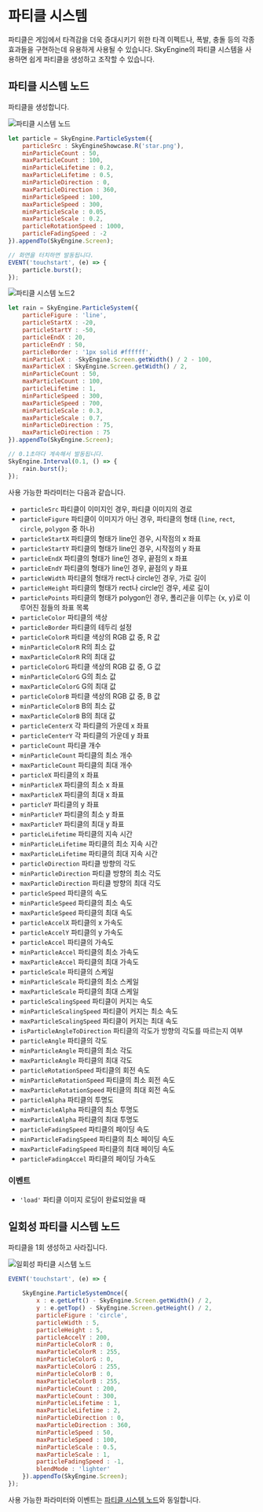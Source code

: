# 파티클 시스템
파티클은 게임에서 타격감을 더욱 증대시키기 위한 타격 이펙트나, 폭발, 충돌 등의 각종 효과들을 구현하는데 유용하게 사용될 수 있습니다. SkyEngine의 파티클 시스템을 사용하면 쉽게 파티클을 생성하고 조작할 수 있습니다.

## 파티클 시스템 노드
파티클을 생성합니다.

![파티클 시스템 노드](https://raw.githubusercontent.com/Hanul/SkyEngine/master/DOC/Node/ParticleSystem/particlesystem.png)

```javascript
let particle = SkyEngine.ParticleSystem({
	particleSrc : SkyEngineShowcase.R('star.png'),
	minParticleCount : 50,
	maxParticleCount : 100,
	minParticleLifetime : 0.2,
	maxParticleLifetime : 0.5,
	minParticleDirection : 0,
	maxParticleDirection : 360,
	minParticleSpeed : 100,
	maxParticleSpeed : 300,
	minParticleScale : 0.05,
	maxParticleScale : 0.2,
	particleRotationSpeed : 1000,
	particleFadingSpeed : -2
}).appendTo(SkyEngine.Screen);

// 화면을 터치하면 발동됩니다.
EVENT('touchstart', (e) => {
	particle.burst();
});
```

![파티클 시스템 노드2](https://raw.githubusercontent.com/Hanul/SkyEngine/master/DOC/Node/ParticleSystem/particlesystem2.png)

```javascript
let rain = SkyEngine.ParticleSystem({
	particleFigure : 'line',
	particleStartX : -20,
	particleStartY : -50,
	particleEndX : 20,
	particleEndY : 50,
	particleBorder : '1px solid #ffffff',
	minParticleX : -SkyEngine.Screen.getWidth() / 2 - 100,
	maxParticleX : SkyEngine.Screen.getWidth() / 2,
	minParticleCount : 50,
	maxParticleCount : 100,
	particleLifetime : 1,
	minParticleSpeed : 300,
	maxParticleSpeed : 700,
	minParticleScale : 0.3,
	maxParticleScale : 0.7,
	minParticleDirection : 75,
	maxParticleDirection : 75
}).appendTo(SkyEngine.Screen);

// 0.1초마다 계속해서 발동됩니다.
SkyEngine.Interval(0.1, () => {
	rain.burst();
});
```

사용 가능한 파라미터는 다음과 같습니다.
- `particleSrc` 파티클이 이미지인 경우, 파티클 이미지의 경로
- `particleFigure` 파티클이 이미지가 아닌 경우, 파티클의 형태 (`line`, `rect`, `circle`, `polygon` 중 하나)
- `particleStartX` 파티클의 형태가 line인 경우, 시작점의 x 좌표
- `particleStartY` 파티클의 형태가 line인 경우, 시작점의 y 좌표
- `particleEndX` 파티클의 형태가 line인 경우, 끝점의 x 좌표
- `particleEndY` 파티클의 형태가 line인 경우, 끝점의 y 좌표
- `particleWidth` 파티클의 형태가 rect나 circle인 경우, 가로 길이
- `particleHeight` 파티클의 형태가 rect나 circle인 경우, 세로 길이
- `particlePoints` 파티클의 형태가 polygon인 경우, 폴리곤을 이루는 {x, y}로 이루어진 점들의 좌표 목록
- `particleColor` 파티클의 색상
- `particleBorder` 파티클의 테두리 설정
- `particleColorR` 파티클 색상의 RGB 값 중, R 값
- `minParticleColorR` R의 최소 값
- `maxParticleColorR` R의 최대 값
- `particleColorG` 파티클 색상의 RGB 값 중, G 값
- `minParticleColorG` G의 최소 값
- `maxParticleColorG` G의 최대 값
- `particleColorB` 파티클 색상의 RGB 값 중, B 값
- `minParticleColorB` B의 최소 값
- `maxParticleColorB` B의 최대 값
- `particleCenterX` 각 파티클의 가운데 x 좌표
- `particleCenterY` 각 파티클의 가운데 y 좌표
- `particleCount` 파티클 개수
- `minParticleCount` 파티클의 최소 개수
- `maxParticleCount` 파티클의 최대 개수
- `particleX` 파티클의 x 좌표
- `minParticleX` 파티클의 최소 x 좌표
- `maxParticleX` 파티클의 최대 x 좌표
- `particleY` 파티클의 y 좌표
- `minParticleY` 파티클의 최소 y 좌표
- `maxParticleY` 파티클의 최대 y 좌표
- `particleLifetime` 파티클의 지속 시간
- `minParticleLifetime` 파티클의 최소 지속 시간
- `maxParticleLifetime` 파티클의 최대 지속 시간
- `particleDirection` 파티클 방향의 각도
- `minParticleDirection` 파티클 방향의 최소 각도
- `maxParticleDirection` 파티클 방향의 최대 각도
- `particleSpeed` 파티클의 속도
- `minParticleSpeed` 파티클의 최소 속도
- `maxParticleSpeed` 파티클의 최대 속도
- `particleAccelX` 파티클의 x 가속도
- `particleAccelY` 파티클의 y 가속도
- `particleAccel` 파티클의 가속도
- `minParticleAccel` 파티클의 최소 가속도
- `maxParticleAccel` 파티클의 최대 가속도
- `particleScale` 파티클의 스케일
- `minParticleScale` 파티클의 최소 스케일
- `maxParticleScale` 파티클의 최대 스케일
- `particleScalingSpeed` 파티클이 커지는 속도
- `minParticleScalingSpeed` 파티클이 커지는 최소 속도
- `maxParticleScalingSpeed` 파티클이 커지는 최대 속도
- `isParticleAngleToDirection` 파티클의 각도가 방향의 각도를 따르는지 여부
- `particleAngle` 파티클의 각도
- `minParticleAngle` 파티클의 최소 각도
- `maxParticleAngle` 파티클의 최대 각도
- `particleRotationSpeed` 파티클의 회전 속도
- `minParticleRotationSpeed` 파티클의 최소 회전 속도
- `maxParticleRotationSpeed` 파티클의 최대 회전 속도
- `particleAlpha` 파티클의 투명도
- `minParticleAlpha` 파티클의 최소 투명도
- `maxParticleAlpha` 파티클의 최대 투명도
- `particleFadingSpeed` 파티클의 페이딩 속도
- `minParticleFadingSpeed` 파티클의 최소 페이딩 속도
- `maxParticleFadingSpeed` 파티클의 최대 페이딩 속도
- `particleFadingAccel` 파티클의 페이딩 가속도

### 이벤트
- `'load'` 파티클 이미지 로딩이 완료되었을 때

## 일회성 파티클 시스템 노드
파티클을 1회 생성하고 사라집니다.

![일회성 파티클 시스템 노드](https://raw.githubusercontent.com/Hanul/SkyEngine/master/DOC/Node/ParticleSystem/particlesystemonce.png)

```javascript
EVENT('touchstart', (e) => {
	
	SkyEngine.ParticleSystemOnce({
		x : e.getLeft() - SkyEngine.Screen.getWidth() / 2,
		y : e.getTop() - SkyEngine.Screen.getHeight() / 2,
		particleFigure : 'circle',
		particleWidth : 5,
		particleHeight : 5,
		particleAccelY : 200,
		minParticleColorR : 0,
		maxParticleColorR : 255,
		minParticleColorG : 0,
		maxParticleColorG : 255,
		minParticleColorB : 0,
		maxParticleColorB : 255,
		minParticleCount : 200,
		maxParticleCount : 300,
		minParticleLifetime : 1,
		maxParticleLifetime : 2,
		minParticleDirection : 0,
		maxParticleDirection : 360,
		minParticleSpeed : 50,
		maxParticleSpeed : 100,
		minParticleScale : 0.5,
		maxParticleScale : 1,
		particleFadingSpeed : -1,
		blendMode : 'lighter'
	}).appendTo(SkyEngine.Screen);
});
```

사용 가능한 파라미터와 이벤트는 [파티클 시스템 노드](#파티클-시스템-노드)와 동일합니다.
